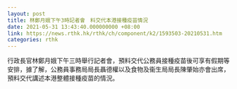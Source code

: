 ```yaml
---
layout: post
title: 林鄭月娥下午3時記者會　料交代本港接種疫苗情況
date: 2021-05-31 13:43:40.000000000 +08:00
link: https://news.rthk.hk/rthk/ch/component/k2/1593503-20210531.htm
categories: rthk
---
```


行政長官林鄭月娥下午三時舉行記者會，預料交代公務員接種疫苗後可享有假期等安排，據了解，公務員事務局局長聶德權以及食物及衞生局局長陳肇始亦會出席，預料交代講述本港整體接種疫苗的情況。
